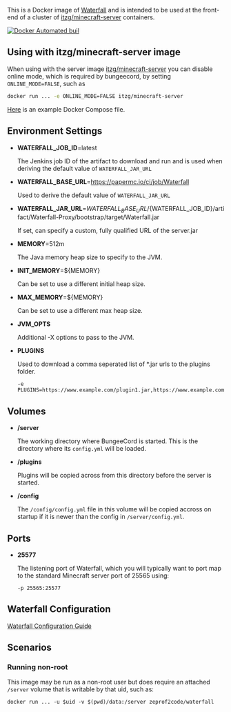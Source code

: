 This is a Docker image of [Waterfall](https://github.com/PaperMC/Waterfall)
and is intended to be used at the front-end of a cluster of
[itzg/minecraft-server](https://hub.docker.com/r/itzg/minecraft-server/) containers.

[![Docker Automated buil](https://img.shields.io/docker/automated/zeprof2coding/docker-waterfall.svg)](https://hub.docker.com/r/zeprof2coding/docker-waterfall/)

## Using with itzg/minecraft-server image

When using with the server image [itzg/minecraft-server](https://hub.docker.com/r/itzg/minecraft-server/)
you can disable online mode, which is required by bungeecord, by setting `ONLINE_MODE=FALSE`, such as

```bash
docker run ... -e ONLINE_MODE=FALSE itzg/minecraft-server
```

[Here](docs/docker-compose.yml) is an example Docker Compose file.

## Environment Settings

* **WATERFALL_JOB_ID**=latest

  The Jenkins job ID of the artifact to download and run and is used when
  deriving the default value of `WATERFALL_JAR_URL`

* **WATERFALL_BASE_URL**=https://papermc.io/ci/job/Waterfall

  Used to derive the default value of `WATERFALL_JAR_URL`

* **WATERFALL_JAR_URL**=${WATERFALL_BASE_URL}/${WATERFALL_JOB_ID}/artifact/Waterfall-Proxy/bootstrap/target/Waterfall.jar

  If set, can specify a custom, fully qualified URL of the server.jar

* **MEMORY**=512m

  The Java memory heap size to specify to the JVM.

* **INIT_MEMORY**=${MEMORY}

  Can be set to use a different initial heap size.

* **MAX_MEMORY**=${MEMORY}

  Can be set to use a different max heap size.

* **JVM_OPTS**

  Additional -X options to pass to the JVM.
 
* **PLUGINS**

  Used to download a comma seperated list of *.jar urls to the plugins folder.
  
  ```
  -e PLUGINS=https://www.example.com/plugin1.jar,https://www.example.com/plugin2.jar
  ```
  
## Volumes

* **/server**

  The working directory where BungeeCord is started. This is the directory
  where its `config.yml` will be loaded.
  
* **/plugins**

  Plugins will be copied across from this directory before the server is started.

* **/config**
  
  The `/config/config.yml` file in this volume will be copied accross on startup if it is newer than the config in `/server/config.yml`.

## Ports

* **25577**

  The listening port of Waterfall, which you will typically want to port map
  to the standard Minecraft server port of 25565 using:

  ```
  -p 25565:25577
  ```

## Waterfall Configuration

[Waterfall Configuration Guide](https://www.spigotmc.org/wiki/bungeecord-configuration-guide/)

## Scenarios

### Running non-root

This image may be run as a non-root user but does require an attached `/server`
volume that is writable by that uid, such as:

    docker run ... -u $uid -v $(pwd)/data:/server zeprof2code/waterfall
